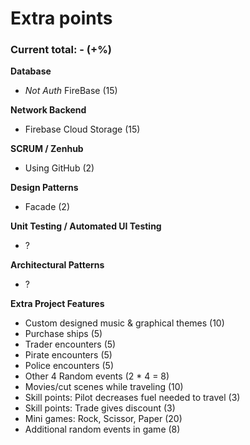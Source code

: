 # Extra points
### Current total: - (+%)

__Database__
- *Not Auth* FireBase (15)

__Network Backend__
- Firebase Cloud Storage (15)

__SCRUM / Zenhub__
- Using GitHub (2)

__Design Patterns__
- Facade (2)

__Unit Testing / Automated UI Testing__
- ?

__Architectural Patterns__
- ?

__Extra Project Features__
- Custom designed music & graphical themes (10)
- Purchase ships (5)
- Trader encounters (5)
- Pirate encounters (5)
- Police encounters (5)
- Other 4 Random events (2 * 4 = 8)
- Movies/cut scenes while traveling (10)
- Skill points: Pilot decreases fuel needed to travel (3)
- Skill points: Trade gives discount (3)
- Mini games: Rock, Scissor, Paper (20)
- Additional random events in game (8)
